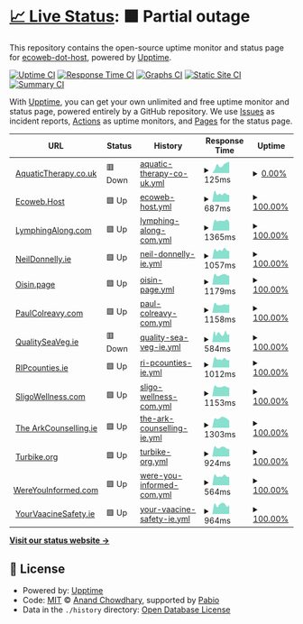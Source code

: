 # [📈 Live Status](https://ecoweb-dot-host.github.io/upptime): <!--live status--> **🟧 Partial outage**

This repository contains the open-source uptime monitor and status page for [ecoweb-dot-host](https://ecoweb-dot-host.github.io/upptime), powered by [Upptime](https://github.com/upptime/upptime).

[![Uptime CI](https://github.com/ecoweb-dot-host/upptime/workflows/Uptime%20CI/badge.svg)](https://github.com/ecoweb-dot-host/upptime/actions?query=workflow%3A%22Uptime+CI%22)
[![Response Time CI](https://github.com/ecoweb-dot-host/upptime/workflows/Response%20Time%20CI/badge.svg)](https://github.com/ecoweb-dot-host/upptime/actions?query=workflow%3A%22Response+Time+CI%22)
[![Graphs CI](https://github.com/ecoweb-dot-host/upptime/workflows/Graphs%20CI/badge.svg)](https://github.com/ecoweb-dot-host/upptime/actions?query=workflow%3A%22Graphs+CI%22)
[![Static Site CI](https://github.com/ecoweb-dot-host/upptime/workflows/Static%20Site%20CI/badge.svg)](https://github.com/ecoweb-dot-host/upptime/actions?query=workflow%3A%22Static+Site+CI%22)
[![Summary CI](https://github.com/ecoweb-dot-host/upptime/workflows/Summary%20CI/badge.svg)](https://github.com/ecoweb-dot-host/upptime/actions?query=workflow%3A%22Summary+CI%22)

With [Upptime](https://upptime.js.org), you can get your own unlimited and free uptime monitor and status page, powered entirely by a GitHub repository. We use [Issues](https://github.com/ecoweb-dot-host/upptime/issues) as incident reports, [Actions](https://github.com/ecoweb-dot-host/upptime/actions) as uptime monitors, and [Pages](https://ecoweb-dot-host.github.io/upptime) for the status page.

<!--start: status pages-->
<!-- This summary is generated by Upptime (https://github.com/upptime/upptime) -->
<!-- Do not edit this manually, your changes will be overwritten -->
<!-- prettier-ignore -->
| URL | Status | History | Response Time | Uptime |
| --- | ------ | ------- | ------------- | ------ |
| <img alt="" src="https://icons.duckduckgo.com/ip3/aquatictherapy.co.uk.ico" height="13"> [AquaticTherapy.co.uk](https://aquatictherapy.co.uk/) | 🟥 Down | [aquatic-therapy-co-uk.yml](https://github.com/ecoweb-dot-host/upptime/commits/HEAD/history/aquatic-therapy-co-uk.yml) | <details><summary><img alt="Response time graph" src="./graphs/aquatic-therapy-co-uk/response-time-week.png" height="20"> 125ms</summary><br><a href="https://ecoweb-dot-host.github.io/upptime/history/aquatic-therapy-co-uk"><img alt="Response time 951" src="https://img.shields.io/endpoint?url=https%3A%2F%2Fraw.githubusercontent.com%2Fecoweb-dot-host%2Fupptime%2FHEAD%2Fapi%2Faquatic-therapy-co-uk%2Fresponse-time.json"></a><br><a href="https://ecoweb-dot-host.github.io/upptime/history/aquatic-therapy-co-uk"><img alt="24-hour response time 179" src="https://img.shields.io/endpoint?url=https%3A%2F%2Fraw.githubusercontent.com%2Fecoweb-dot-host%2Fupptime%2FHEAD%2Fapi%2Faquatic-therapy-co-uk%2Fresponse-time-day.json"></a><br><a href="https://ecoweb-dot-host.github.io/upptime/history/aquatic-therapy-co-uk"><img alt="7-day response time 125" src="https://img.shields.io/endpoint?url=https%3A%2F%2Fraw.githubusercontent.com%2Fecoweb-dot-host%2Fupptime%2FHEAD%2Fapi%2Faquatic-therapy-co-uk%2Fresponse-time-week.json"></a><br><a href="https://ecoweb-dot-host.github.io/upptime/history/aquatic-therapy-co-uk"><img alt="30-day response time 141" src="https://img.shields.io/endpoint?url=https%3A%2F%2Fraw.githubusercontent.com%2Fecoweb-dot-host%2Fupptime%2FHEAD%2Fapi%2Faquatic-therapy-co-uk%2Fresponse-time-month.json"></a><br><a href="https://ecoweb-dot-host.github.io/upptime/history/aquatic-therapy-co-uk"><img alt="1-year response time 951" src="https://img.shields.io/endpoint?url=https%3A%2F%2Fraw.githubusercontent.com%2Fecoweb-dot-host%2Fupptime%2FHEAD%2Fapi%2Faquatic-therapy-co-uk%2Fresponse-time-year.json"></a></details> | <details><summary><a href="https://ecoweb-dot-host.github.io/upptime/history/aquatic-therapy-co-uk">0.00%</a></summary><a href="https://ecoweb-dot-host.github.io/upptime/history/aquatic-therapy-co-uk"><img alt="All-time uptime 69.85%" src="https://img.shields.io/endpoint?url=https%3A%2F%2Fraw.githubusercontent.com%2Fecoweb-dot-host%2Fupptime%2FHEAD%2Fapi%2Faquatic-therapy-co-uk%2Fuptime.json"></a><br><a href="https://ecoweb-dot-host.github.io/upptime/history/aquatic-therapy-co-uk"><img alt="24-hour uptime 0.00%" src="https://img.shields.io/endpoint?url=https%3A%2F%2Fraw.githubusercontent.com%2Fecoweb-dot-host%2Fupptime%2FHEAD%2Fapi%2Faquatic-therapy-co-uk%2Fuptime-day.json"></a><br><a href="https://ecoweb-dot-host.github.io/upptime/history/aquatic-therapy-co-uk"><img alt="7-day uptime 0.00%" src="https://img.shields.io/endpoint?url=https%3A%2F%2Fraw.githubusercontent.com%2Fecoweb-dot-host%2Fupptime%2FHEAD%2Fapi%2Faquatic-therapy-co-uk%2Fuptime-week.json"></a><br><a href="https://ecoweb-dot-host.github.io/upptime/history/aquatic-therapy-co-uk"><img alt="30-day uptime 0.00%" src="https://img.shields.io/endpoint?url=https%3A%2F%2Fraw.githubusercontent.com%2Fecoweb-dot-host%2Fupptime%2FHEAD%2Fapi%2Faquatic-therapy-co-uk%2Fuptime-month.json"></a><br><a href="https://ecoweb-dot-host.github.io/upptime/history/aquatic-therapy-co-uk"><img alt="1-year uptime 69.85%" src="https://img.shields.io/endpoint?url=https%3A%2F%2Fraw.githubusercontent.com%2Fecoweb-dot-host%2Fupptime%2FHEAD%2Fapi%2Faquatic-therapy-co-uk%2Fuptime-year.json"></a></details>
| <img alt="" src="https://icons.duckduckgo.com/ip3/ecoweb.host.ico" height="13"> [Ecoweb.Host](https://ecoweb.host/) | 🟩 Up | [ecoweb-host.yml](https://github.com/ecoweb-dot-host/upptime/commits/HEAD/history/ecoweb-host.yml) | <details><summary><img alt="Response time graph" src="./graphs/ecoweb-host/response-time-week.png" height="20"> 687ms</summary><br><a href="https://ecoweb-dot-host.github.io/upptime/history/ecoweb-host"><img alt="Response time 1087" src="https://img.shields.io/endpoint?url=https%3A%2F%2Fraw.githubusercontent.com%2Fecoweb-dot-host%2Fupptime%2FHEAD%2Fapi%2Fecoweb-host%2Fresponse-time.json"></a><br><a href="https://ecoweb-dot-host.github.io/upptime/history/ecoweb-host"><img alt="24-hour response time 590" src="https://img.shields.io/endpoint?url=https%3A%2F%2Fraw.githubusercontent.com%2Fecoweb-dot-host%2Fupptime%2FHEAD%2Fapi%2Fecoweb-host%2Fresponse-time-day.json"></a><br><a href="https://ecoweb-dot-host.github.io/upptime/history/ecoweb-host"><img alt="7-day response time 687" src="https://img.shields.io/endpoint?url=https%3A%2F%2Fraw.githubusercontent.com%2Fecoweb-dot-host%2Fupptime%2FHEAD%2Fapi%2Fecoweb-host%2Fresponse-time-week.json"></a><br><a href="https://ecoweb-dot-host.github.io/upptime/history/ecoweb-host"><img alt="30-day response time 851" src="https://img.shields.io/endpoint?url=https%3A%2F%2Fraw.githubusercontent.com%2Fecoweb-dot-host%2Fupptime%2FHEAD%2Fapi%2Fecoweb-host%2Fresponse-time-month.json"></a><br><a href="https://ecoweb-dot-host.github.io/upptime/history/ecoweb-host"><img alt="1-year response time 1087" src="https://img.shields.io/endpoint?url=https%3A%2F%2Fraw.githubusercontent.com%2Fecoweb-dot-host%2Fupptime%2FHEAD%2Fapi%2Fecoweb-host%2Fresponse-time-year.json"></a></details> | <details><summary><a href="https://ecoweb-dot-host.github.io/upptime/history/ecoweb-host">100.00%</a></summary><a href="https://ecoweb-dot-host.github.io/upptime/history/ecoweb-host"><img alt="All-time uptime 98.73%" src="https://img.shields.io/endpoint?url=https%3A%2F%2Fraw.githubusercontent.com%2Fecoweb-dot-host%2Fupptime%2FHEAD%2Fapi%2Fecoweb-host%2Fuptime.json"></a><br><a href="https://ecoweb-dot-host.github.io/upptime/history/ecoweb-host"><img alt="24-hour uptime 100.00%" src="https://img.shields.io/endpoint?url=https%3A%2F%2Fraw.githubusercontent.com%2Fecoweb-dot-host%2Fupptime%2FHEAD%2Fapi%2Fecoweb-host%2Fuptime-day.json"></a><br><a href="https://ecoweb-dot-host.github.io/upptime/history/ecoweb-host"><img alt="7-day uptime 100.00%" src="https://img.shields.io/endpoint?url=https%3A%2F%2Fraw.githubusercontent.com%2Fecoweb-dot-host%2Fupptime%2FHEAD%2Fapi%2Fecoweb-host%2Fuptime-week.json"></a><br><a href="https://ecoweb-dot-host.github.io/upptime/history/ecoweb-host"><img alt="30-day uptime 100.00%" src="https://img.shields.io/endpoint?url=https%3A%2F%2Fraw.githubusercontent.com%2Fecoweb-dot-host%2Fupptime%2FHEAD%2Fapi%2Fecoweb-host%2Fuptime-month.json"></a><br><a href="https://ecoweb-dot-host.github.io/upptime/history/ecoweb-host"><img alt="1-year uptime 98.73%" src="https://img.shields.io/endpoint?url=https%3A%2F%2Fraw.githubusercontent.com%2Fecoweb-dot-host%2Fupptime%2FHEAD%2Fapi%2Fecoweb-host%2Fuptime-year.json"></a></details>
| <img alt="" src="https://icons.duckduckgo.com/ip3/lymphingalong.com.ico" height="13"> [LymphingAlong.com](https://lymphingalong.com/) | 🟩 Up | [lymphing-along-com.yml](https://github.com/ecoweb-dot-host/upptime/commits/HEAD/history/lymphing-along-com.yml) | <details><summary><img alt="Response time graph" src="./graphs/lymphing-along-com/response-time-week.png" height="20"> 1365ms</summary><br><a href="https://ecoweb-dot-host.github.io/upptime/history/lymphing-along-com"><img alt="Response time 1051" src="https://img.shields.io/endpoint?url=https%3A%2F%2Fraw.githubusercontent.com%2Fecoweb-dot-host%2Fupptime%2FHEAD%2Fapi%2Flymphing-along-com%2Fresponse-time.json"></a><br><a href="https://ecoweb-dot-host.github.io/upptime/history/lymphing-along-com"><img alt="24-hour response time 1163" src="https://img.shields.io/endpoint?url=https%3A%2F%2Fraw.githubusercontent.com%2Fecoweb-dot-host%2Fupptime%2FHEAD%2Fapi%2Flymphing-along-com%2Fresponse-time-day.json"></a><br><a href="https://ecoweb-dot-host.github.io/upptime/history/lymphing-along-com"><img alt="7-day response time 1365" src="https://img.shields.io/endpoint?url=https%3A%2F%2Fraw.githubusercontent.com%2Fecoweb-dot-host%2Fupptime%2FHEAD%2Fapi%2Flymphing-along-com%2Fresponse-time-week.json"></a><br><a href="https://ecoweb-dot-host.github.io/upptime/history/lymphing-along-com"><img alt="30-day response time 1309" src="https://img.shields.io/endpoint?url=https%3A%2F%2Fraw.githubusercontent.com%2Fecoweb-dot-host%2Fupptime%2FHEAD%2Fapi%2Flymphing-along-com%2Fresponse-time-month.json"></a><br><a href="https://ecoweb-dot-host.github.io/upptime/history/lymphing-along-com"><img alt="1-year response time 1051" src="https://img.shields.io/endpoint?url=https%3A%2F%2Fraw.githubusercontent.com%2Fecoweb-dot-host%2Fupptime%2FHEAD%2Fapi%2Flymphing-along-com%2Fresponse-time-year.json"></a></details> | <details><summary><a href="https://ecoweb-dot-host.github.io/upptime/history/lymphing-along-com">100.00%</a></summary><a href="https://ecoweb-dot-host.github.io/upptime/history/lymphing-along-com"><img alt="All-time uptime 98.71%" src="https://img.shields.io/endpoint?url=https%3A%2F%2Fraw.githubusercontent.com%2Fecoweb-dot-host%2Fupptime%2FHEAD%2Fapi%2Flymphing-along-com%2Fuptime.json"></a><br><a href="https://ecoweb-dot-host.github.io/upptime/history/lymphing-along-com"><img alt="24-hour uptime 100.00%" src="https://img.shields.io/endpoint?url=https%3A%2F%2Fraw.githubusercontent.com%2Fecoweb-dot-host%2Fupptime%2FHEAD%2Fapi%2Flymphing-along-com%2Fuptime-day.json"></a><br><a href="https://ecoweb-dot-host.github.io/upptime/history/lymphing-along-com"><img alt="7-day uptime 100.00%" src="https://img.shields.io/endpoint?url=https%3A%2F%2Fraw.githubusercontent.com%2Fecoweb-dot-host%2Fupptime%2FHEAD%2Fapi%2Flymphing-along-com%2Fuptime-week.json"></a><br><a href="https://ecoweb-dot-host.github.io/upptime/history/lymphing-along-com"><img alt="30-day uptime 100.00%" src="https://img.shields.io/endpoint?url=https%3A%2F%2Fraw.githubusercontent.com%2Fecoweb-dot-host%2Fupptime%2FHEAD%2Fapi%2Flymphing-along-com%2Fuptime-month.json"></a><br><a href="https://ecoweb-dot-host.github.io/upptime/history/lymphing-along-com"><img alt="1-year uptime 98.71%" src="https://img.shields.io/endpoint?url=https%3A%2F%2Fraw.githubusercontent.com%2Fecoweb-dot-host%2Fupptime%2FHEAD%2Fapi%2Flymphing-along-com%2Fuptime-year.json"></a></details>
| <img alt="" src="https://icons.duckduckgo.com/ip3/neildonnelly.ie.ico" height="13"> [NeilDonnelly.ie](https://neildonnelly.ie/) | 🟩 Up | [neil-donnelly-ie.yml](https://github.com/ecoweb-dot-host/upptime/commits/HEAD/history/neil-donnelly-ie.yml) | <details><summary><img alt="Response time graph" src="./graphs/neil-donnelly-ie/response-time-week.png" height="20"> 1057ms</summary><br><a href="https://ecoweb-dot-host.github.io/upptime/history/neil-donnelly-ie"><img alt="Response time 1524" src="https://img.shields.io/endpoint?url=https%3A%2F%2Fraw.githubusercontent.com%2Fecoweb-dot-host%2Fupptime%2FHEAD%2Fapi%2Fneil-donnelly-ie%2Fresponse-time.json"></a><br><a href="https://ecoweb-dot-host.github.io/upptime/history/neil-donnelly-ie"><img alt="24-hour response time 926" src="https://img.shields.io/endpoint?url=https%3A%2F%2Fraw.githubusercontent.com%2Fecoweb-dot-host%2Fupptime%2FHEAD%2Fapi%2Fneil-donnelly-ie%2Fresponse-time-day.json"></a><br><a href="https://ecoweb-dot-host.github.io/upptime/history/neil-donnelly-ie"><img alt="7-day response time 1057" src="https://img.shields.io/endpoint?url=https%3A%2F%2Fraw.githubusercontent.com%2Fecoweb-dot-host%2Fupptime%2FHEAD%2Fapi%2Fneil-donnelly-ie%2Fresponse-time-week.json"></a><br><a href="https://ecoweb-dot-host.github.io/upptime/history/neil-donnelly-ie"><img alt="30-day response time 1103" src="https://img.shields.io/endpoint?url=https%3A%2F%2Fraw.githubusercontent.com%2Fecoweb-dot-host%2Fupptime%2FHEAD%2Fapi%2Fneil-donnelly-ie%2Fresponse-time-month.json"></a><br><a href="https://ecoweb-dot-host.github.io/upptime/history/neil-donnelly-ie"><img alt="1-year response time 1524" src="https://img.shields.io/endpoint?url=https%3A%2F%2Fraw.githubusercontent.com%2Fecoweb-dot-host%2Fupptime%2FHEAD%2Fapi%2Fneil-donnelly-ie%2Fresponse-time-year.json"></a></details> | <details><summary><a href="https://ecoweb-dot-host.github.io/upptime/history/neil-donnelly-ie">100.00%</a></summary><a href="https://ecoweb-dot-host.github.io/upptime/history/neil-donnelly-ie"><img alt="All-time uptime 100.00%" src="https://img.shields.io/endpoint?url=https%3A%2F%2Fraw.githubusercontent.com%2Fecoweb-dot-host%2Fupptime%2FHEAD%2Fapi%2Fneil-donnelly-ie%2Fuptime.json"></a><br><a href="https://ecoweb-dot-host.github.io/upptime/history/neil-donnelly-ie"><img alt="24-hour uptime 100.00%" src="https://img.shields.io/endpoint?url=https%3A%2F%2Fraw.githubusercontent.com%2Fecoweb-dot-host%2Fupptime%2FHEAD%2Fapi%2Fneil-donnelly-ie%2Fuptime-day.json"></a><br><a href="https://ecoweb-dot-host.github.io/upptime/history/neil-donnelly-ie"><img alt="7-day uptime 100.00%" src="https://img.shields.io/endpoint?url=https%3A%2F%2Fraw.githubusercontent.com%2Fecoweb-dot-host%2Fupptime%2FHEAD%2Fapi%2Fneil-donnelly-ie%2Fuptime-week.json"></a><br><a href="https://ecoweb-dot-host.github.io/upptime/history/neil-donnelly-ie"><img alt="30-day uptime 100.00%" src="https://img.shields.io/endpoint?url=https%3A%2F%2Fraw.githubusercontent.com%2Fecoweb-dot-host%2Fupptime%2FHEAD%2Fapi%2Fneil-donnelly-ie%2Fuptime-month.json"></a><br><a href="https://ecoweb-dot-host.github.io/upptime/history/neil-donnelly-ie"><img alt="1-year uptime 100.00%" src="https://img.shields.io/endpoint?url=https%3A%2F%2Fraw.githubusercontent.com%2Fecoweb-dot-host%2Fupptime%2FHEAD%2Fapi%2Fneil-donnelly-ie%2Fuptime-year.json"></a></details>
| <img alt="" src="https://icons.duckduckgo.com/ip3/oisin.page.ico" height="13"> [Oisin.page](https://oisin.page) | 🟩 Up | [oisin-page.yml](https://github.com/ecoweb-dot-host/upptime/commits/HEAD/history/oisin-page.yml) | <details><summary><img alt="Response time graph" src="./graphs/oisin-page/response-time-week.png" height="20"> 1179ms</summary><br><a href="https://ecoweb-dot-host.github.io/upptime/history/oisin-page"><img alt="Response time 1164" src="https://img.shields.io/endpoint?url=https%3A%2F%2Fraw.githubusercontent.com%2Fecoweb-dot-host%2Fupptime%2FHEAD%2Fapi%2Foisin-page%2Fresponse-time.json"></a><br><a href="https://ecoweb-dot-host.github.io/upptime/history/oisin-page"><img alt="24-hour response time 1065" src="https://img.shields.io/endpoint?url=https%3A%2F%2Fraw.githubusercontent.com%2Fecoweb-dot-host%2Fupptime%2FHEAD%2Fapi%2Foisin-page%2Fresponse-time-day.json"></a><br><a href="https://ecoweb-dot-host.github.io/upptime/history/oisin-page"><img alt="7-day response time 1179" src="https://img.shields.io/endpoint?url=https%3A%2F%2Fraw.githubusercontent.com%2Fecoweb-dot-host%2Fupptime%2FHEAD%2Fapi%2Foisin-page%2Fresponse-time-week.json"></a><br><a href="https://ecoweb-dot-host.github.io/upptime/history/oisin-page"><img alt="30-day response time 1188" src="https://img.shields.io/endpoint?url=https%3A%2F%2Fraw.githubusercontent.com%2Fecoweb-dot-host%2Fupptime%2FHEAD%2Fapi%2Foisin-page%2Fresponse-time-month.json"></a><br><a href="https://ecoweb-dot-host.github.io/upptime/history/oisin-page"><img alt="1-year response time 1164" src="https://img.shields.io/endpoint?url=https%3A%2F%2Fraw.githubusercontent.com%2Fecoweb-dot-host%2Fupptime%2FHEAD%2Fapi%2Foisin-page%2Fresponse-time-year.json"></a></details> | <details><summary><a href="https://ecoweb-dot-host.github.io/upptime/history/oisin-page">100.00%</a></summary><a href="https://ecoweb-dot-host.github.io/upptime/history/oisin-page"><img alt="All-time uptime 99.98%" src="https://img.shields.io/endpoint?url=https%3A%2F%2Fraw.githubusercontent.com%2Fecoweb-dot-host%2Fupptime%2FHEAD%2Fapi%2Foisin-page%2Fuptime.json"></a><br><a href="https://ecoweb-dot-host.github.io/upptime/history/oisin-page"><img alt="24-hour uptime 100.00%" src="https://img.shields.io/endpoint?url=https%3A%2F%2Fraw.githubusercontent.com%2Fecoweb-dot-host%2Fupptime%2FHEAD%2Fapi%2Foisin-page%2Fuptime-day.json"></a><br><a href="https://ecoweb-dot-host.github.io/upptime/history/oisin-page"><img alt="7-day uptime 100.00%" src="https://img.shields.io/endpoint?url=https%3A%2F%2Fraw.githubusercontent.com%2Fecoweb-dot-host%2Fupptime%2FHEAD%2Fapi%2Foisin-page%2Fuptime-week.json"></a><br><a href="https://ecoweb-dot-host.github.io/upptime/history/oisin-page"><img alt="30-day uptime 100.00%" src="https://img.shields.io/endpoint?url=https%3A%2F%2Fraw.githubusercontent.com%2Fecoweb-dot-host%2Fupptime%2FHEAD%2Fapi%2Foisin-page%2Fuptime-month.json"></a><br><a href="https://ecoweb-dot-host.github.io/upptime/history/oisin-page"><img alt="1-year uptime 99.98%" src="https://img.shields.io/endpoint?url=https%3A%2F%2Fraw.githubusercontent.com%2Fecoweb-dot-host%2Fupptime%2FHEAD%2Fapi%2Foisin-page%2Fuptime-year.json"></a></details>
| <img alt="" src="https://icons.duckduckgo.com/ip3/paulcolreavy.com.ico" height="13"> [PaulColreavy.com](https://paulcolreavy.com/) | 🟩 Up | [paul-colreavy-com.yml](https://github.com/ecoweb-dot-host/upptime/commits/HEAD/history/paul-colreavy-com.yml) | <details><summary><img alt="Response time graph" src="./graphs/paul-colreavy-com/response-time-week.png" height="20"> 1158ms</summary><br><a href="https://ecoweb-dot-host.github.io/upptime/history/paul-colreavy-com"><img alt="Response time 1227" src="https://img.shields.io/endpoint?url=https%3A%2F%2Fraw.githubusercontent.com%2Fecoweb-dot-host%2Fupptime%2FHEAD%2Fapi%2Fpaul-colreavy-com%2Fresponse-time.json"></a><br><a href="https://ecoweb-dot-host.github.io/upptime/history/paul-colreavy-com"><img alt="24-hour response time 1174" src="https://img.shields.io/endpoint?url=https%3A%2F%2Fraw.githubusercontent.com%2Fecoweb-dot-host%2Fupptime%2FHEAD%2Fapi%2Fpaul-colreavy-com%2Fresponse-time-day.json"></a><br><a href="https://ecoweb-dot-host.github.io/upptime/history/paul-colreavy-com"><img alt="7-day response time 1158" src="https://img.shields.io/endpoint?url=https%3A%2F%2Fraw.githubusercontent.com%2Fecoweb-dot-host%2Fupptime%2FHEAD%2Fapi%2Fpaul-colreavy-com%2Fresponse-time-week.json"></a><br><a href="https://ecoweb-dot-host.github.io/upptime/history/paul-colreavy-com"><img alt="30-day response time 1223" src="https://img.shields.io/endpoint?url=https%3A%2F%2Fraw.githubusercontent.com%2Fecoweb-dot-host%2Fupptime%2FHEAD%2Fapi%2Fpaul-colreavy-com%2Fresponse-time-month.json"></a><br><a href="https://ecoweb-dot-host.github.io/upptime/history/paul-colreavy-com"><img alt="1-year response time 1227" src="https://img.shields.io/endpoint?url=https%3A%2F%2Fraw.githubusercontent.com%2Fecoweb-dot-host%2Fupptime%2FHEAD%2Fapi%2Fpaul-colreavy-com%2Fresponse-time-year.json"></a></details> | <details><summary><a href="https://ecoweb-dot-host.github.io/upptime/history/paul-colreavy-com">100.00%</a></summary><a href="https://ecoweb-dot-host.github.io/upptime/history/paul-colreavy-com"><img alt="All-time uptime 100.00%" src="https://img.shields.io/endpoint?url=https%3A%2F%2Fraw.githubusercontent.com%2Fecoweb-dot-host%2Fupptime%2FHEAD%2Fapi%2Fpaul-colreavy-com%2Fuptime.json"></a><br><a href="https://ecoweb-dot-host.github.io/upptime/history/paul-colreavy-com"><img alt="24-hour uptime 100.00%" src="https://img.shields.io/endpoint?url=https%3A%2F%2Fraw.githubusercontent.com%2Fecoweb-dot-host%2Fupptime%2FHEAD%2Fapi%2Fpaul-colreavy-com%2Fuptime-day.json"></a><br><a href="https://ecoweb-dot-host.github.io/upptime/history/paul-colreavy-com"><img alt="7-day uptime 100.00%" src="https://img.shields.io/endpoint?url=https%3A%2F%2Fraw.githubusercontent.com%2Fecoweb-dot-host%2Fupptime%2FHEAD%2Fapi%2Fpaul-colreavy-com%2Fuptime-week.json"></a><br><a href="https://ecoweb-dot-host.github.io/upptime/history/paul-colreavy-com"><img alt="30-day uptime 100.00%" src="https://img.shields.io/endpoint?url=https%3A%2F%2Fraw.githubusercontent.com%2Fecoweb-dot-host%2Fupptime%2FHEAD%2Fapi%2Fpaul-colreavy-com%2Fuptime-month.json"></a><br><a href="https://ecoweb-dot-host.github.io/upptime/history/paul-colreavy-com"><img alt="1-year uptime 100.00%" src="https://img.shields.io/endpoint?url=https%3A%2F%2Fraw.githubusercontent.com%2Fecoweb-dot-host%2Fupptime%2FHEAD%2Fapi%2Fpaul-colreavy-com%2Fuptime-year.json"></a></details>
| <img alt="" src="https://icons.duckduckgo.com/ip3/qualityseaveg.ie.ico" height="13"> [QualitySeaVeg.ie](https://qualityseaveg.ie/) | 🟥 Down | [quality-sea-veg-ie.yml](https://github.com/ecoweb-dot-host/upptime/commits/HEAD/history/quality-sea-veg-ie.yml) | <details><summary><img alt="Response time graph" src="./graphs/quality-sea-veg-ie/response-time-week.png" height="20"> 584ms</summary><br><a href="https://ecoweb-dot-host.github.io/upptime/history/quality-sea-veg-ie"><img alt="Response time 614" src="https://img.shields.io/endpoint?url=https%3A%2F%2Fraw.githubusercontent.com%2Fecoweb-dot-host%2Fupptime%2FHEAD%2Fapi%2Fquality-sea-veg-ie%2Fresponse-time.json"></a><br><a href="https://ecoweb-dot-host.github.io/upptime/history/quality-sea-veg-ie"><img alt="24-hour response time 558" src="https://img.shields.io/endpoint?url=https%3A%2F%2Fraw.githubusercontent.com%2Fecoweb-dot-host%2Fupptime%2FHEAD%2Fapi%2Fquality-sea-veg-ie%2Fresponse-time-day.json"></a><br><a href="https://ecoweb-dot-host.github.io/upptime/history/quality-sea-veg-ie"><img alt="7-day response time 584" src="https://img.shields.io/endpoint?url=https%3A%2F%2Fraw.githubusercontent.com%2Fecoweb-dot-host%2Fupptime%2FHEAD%2Fapi%2Fquality-sea-veg-ie%2Fresponse-time-week.json"></a><br><a href="https://ecoweb-dot-host.github.io/upptime/history/quality-sea-veg-ie"><img alt="30-day response time 618" src="https://img.shields.io/endpoint?url=https%3A%2F%2Fraw.githubusercontent.com%2Fecoweb-dot-host%2Fupptime%2FHEAD%2Fapi%2Fquality-sea-veg-ie%2Fresponse-time-month.json"></a><br><a href="https://ecoweb-dot-host.github.io/upptime/history/quality-sea-veg-ie"><img alt="1-year response time 614" src="https://img.shields.io/endpoint?url=https%3A%2F%2Fraw.githubusercontent.com%2Fecoweb-dot-host%2Fupptime%2FHEAD%2Fapi%2Fquality-sea-veg-ie%2Fresponse-time-year.json"></a></details> | <details><summary><a href="https://ecoweb-dot-host.github.io/upptime/history/quality-sea-veg-ie">100.00%</a></summary><a href="https://ecoweb-dot-host.github.io/upptime/history/quality-sea-veg-ie"><img alt="All-time uptime 99.96%" src="https://img.shields.io/endpoint?url=https%3A%2F%2Fraw.githubusercontent.com%2Fecoweb-dot-host%2Fupptime%2FHEAD%2Fapi%2Fquality-sea-veg-ie%2Fuptime.json"></a><br><a href="https://ecoweb-dot-host.github.io/upptime/history/quality-sea-veg-ie"><img alt="24-hour uptime 99.98%" src="https://img.shields.io/endpoint?url=https%3A%2F%2Fraw.githubusercontent.com%2Fecoweb-dot-host%2Fupptime%2FHEAD%2Fapi%2Fquality-sea-veg-ie%2Fuptime-day.json"></a><br><a href="https://ecoweb-dot-host.github.io/upptime/history/quality-sea-veg-ie"><img alt="7-day uptime 100.00%" src="https://img.shields.io/endpoint?url=https%3A%2F%2Fraw.githubusercontent.com%2Fecoweb-dot-host%2Fupptime%2FHEAD%2Fapi%2Fquality-sea-veg-ie%2Fuptime-week.json"></a><br><a href="https://ecoweb-dot-host.github.io/upptime/history/quality-sea-veg-ie"><img alt="30-day uptime 100.00%" src="https://img.shields.io/endpoint?url=https%3A%2F%2Fraw.githubusercontent.com%2Fecoweb-dot-host%2Fupptime%2FHEAD%2Fapi%2Fquality-sea-veg-ie%2Fuptime-month.json"></a><br><a href="https://ecoweb-dot-host.github.io/upptime/history/quality-sea-veg-ie"><img alt="1-year uptime 99.96%" src="https://img.shields.io/endpoint?url=https%3A%2F%2Fraw.githubusercontent.com%2Fecoweb-dot-host%2Fupptime%2FHEAD%2Fapi%2Fquality-sea-veg-ie%2Fuptime-year.json"></a></details>
| <img alt="" src="https://icons.duckduckgo.com/ip3/ripcounties.ie.ico" height="13"> [RIPcounties.ie](https://ripcounties.ie/) | 🟩 Up | [ri-pcounties-ie.yml](https://github.com/ecoweb-dot-host/upptime/commits/HEAD/history/ri-pcounties-ie.yml) | <details><summary><img alt="Response time graph" src="./graphs/ri-pcounties-ie/response-time-week.png" height="20"> 1012ms</summary><br><a href="https://ecoweb-dot-host.github.io/upptime/history/ri-pcounties-ie"><img alt="Response time 1007" src="https://img.shields.io/endpoint?url=https%3A%2F%2Fraw.githubusercontent.com%2Fecoweb-dot-host%2Fupptime%2FHEAD%2Fapi%2Fri-pcounties-ie%2Fresponse-time.json"></a><br><a href="https://ecoweb-dot-host.github.io/upptime/history/ri-pcounties-ie"><img alt="24-hour response time 873" src="https://img.shields.io/endpoint?url=https%3A%2F%2Fraw.githubusercontent.com%2Fecoweb-dot-host%2Fupptime%2FHEAD%2Fapi%2Fri-pcounties-ie%2Fresponse-time-day.json"></a><br><a href="https://ecoweb-dot-host.github.io/upptime/history/ri-pcounties-ie"><img alt="7-day response time 1012" src="https://img.shields.io/endpoint?url=https%3A%2F%2Fraw.githubusercontent.com%2Fecoweb-dot-host%2Fupptime%2FHEAD%2Fapi%2Fri-pcounties-ie%2Fresponse-time-week.json"></a><br><a href="https://ecoweb-dot-host.github.io/upptime/history/ri-pcounties-ie"><img alt="30-day response time 966" src="https://img.shields.io/endpoint?url=https%3A%2F%2Fraw.githubusercontent.com%2Fecoweb-dot-host%2Fupptime%2FHEAD%2Fapi%2Fri-pcounties-ie%2Fresponse-time-month.json"></a><br><a href="https://ecoweb-dot-host.github.io/upptime/history/ri-pcounties-ie"><img alt="1-year response time 1007" src="https://img.shields.io/endpoint?url=https%3A%2F%2Fraw.githubusercontent.com%2Fecoweb-dot-host%2Fupptime%2FHEAD%2Fapi%2Fri-pcounties-ie%2Fresponse-time-year.json"></a></details> | <details><summary><a href="https://ecoweb-dot-host.github.io/upptime/history/ri-pcounties-ie">100.00%</a></summary><a href="https://ecoweb-dot-host.github.io/upptime/history/ri-pcounties-ie"><img alt="All-time uptime 94.76%" src="https://img.shields.io/endpoint?url=https%3A%2F%2Fraw.githubusercontent.com%2Fecoweb-dot-host%2Fupptime%2FHEAD%2Fapi%2Fri-pcounties-ie%2Fuptime.json"></a><br><a href="https://ecoweb-dot-host.github.io/upptime/history/ri-pcounties-ie"><img alt="24-hour uptime 100.00%" src="https://img.shields.io/endpoint?url=https%3A%2F%2Fraw.githubusercontent.com%2Fecoweb-dot-host%2Fupptime%2FHEAD%2Fapi%2Fri-pcounties-ie%2Fuptime-day.json"></a><br><a href="https://ecoweb-dot-host.github.io/upptime/history/ri-pcounties-ie"><img alt="7-day uptime 100.00%" src="https://img.shields.io/endpoint?url=https%3A%2F%2Fraw.githubusercontent.com%2Fecoweb-dot-host%2Fupptime%2FHEAD%2Fapi%2Fri-pcounties-ie%2Fuptime-week.json"></a><br><a href="https://ecoweb-dot-host.github.io/upptime/history/ri-pcounties-ie"><img alt="30-day uptime 88.02%" src="https://img.shields.io/endpoint?url=https%3A%2F%2Fraw.githubusercontent.com%2Fecoweb-dot-host%2Fupptime%2FHEAD%2Fapi%2Fri-pcounties-ie%2Fuptime-month.json"></a><br><a href="https://ecoweb-dot-host.github.io/upptime/history/ri-pcounties-ie"><img alt="1-year uptime 94.76%" src="https://img.shields.io/endpoint?url=https%3A%2F%2Fraw.githubusercontent.com%2Fecoweb-dot-host%2Fupptime%2FHEAD%2Fapi%2Fri-pcounties-ie%2Fuptime-year.json"></a></details>
| <img alt="" src="https://icons.duckduckgo.com/ip3/sligowellness.com.ico" height="13"> [SligoWellness.com](https://sligowellness.com/) | 🟩 Up | [sligo-wellness-com.yml](https://github.com/ecoweb-dot-host/upptime/commits/HEAD/history/sligo-wellness-com.yml) | <details><summary><img alt="Response time graph" src="./graphs/sligo-wellness-com/response-time-week.png" height="20"> 1153ms</summary><br><a href="https://ecoweb-dot-host.github.io/upptime/history/sligo-wellness-com"><img alt="Response time 1392" src="https://img.shields.io/endpoint?url=https%3A%2F%2Fraw.githubusercontent.com%2Fecoweb-dot-host%2Fupptime%2FHEAD%2Fapi%2Fsligo-wellness-com%2Fresponse-time.json"></a><br><a href="https://ecoweb-dot-host.github.io/upptime/history/sligo-wellness-com"><img alt="24-hour response time 1035" src="https://img.shields.io/endpoint?url=https%3A%2F%2Fraw.githubusercontent.com%2Fecoweb-dot-host%2Fupptime%2FHEAD%2Fapi%2Fsligo-wellness-com%2Fresponse-time-day.json"></a><br><a href="https://ecoweb-dot-host.github.io/upptime/history/sligo-wellness-com"><img alt="7-day response time 1153" src="https://img.shields.io/endpoint?url=https%3A%2F%2Fraw.githubusercontent.com%2Fecoweb-dot-host%2Fupptime%2FHEAD%2Fapi%2Fsligo-wellness-com%2Fresponse-time-week.json"></a><br><a href="https://ecoweb-dot-host.github.io/upptime/history/sligo-wellness-com"><img alt="30-day response time 1155" src="https://img.shields.io/endpoint?url=https%3A%2F%2Fraw.githubusercontent.com%2Fecoweb-dot-host%2Fupptime%2FHEAD%2Fapi%2Fsligo-wellness-com%2Fresponse-time-month.json"></a><br><a href="https://ecoweb-dot-host.github.io/upptime/history/sligo-wellness-com"><img alt="1-year response time 1392" src="https://img.shields.io/endpoint?url=https%3A%2F%2Fraw.githubusercontent.com%2Fecoweb-dot-host%2Fupptime%2FHEAD%2Fapi%2Fsligo-wellness-com%2Fresponse-time-year.json"></a></details> | <details><summary><a href="https://ecoweb-dot-host.github.io/upptime/history/sligo-wellness-com">100.00%</a></summary><a href="https://ecoweb-dot-host.github.io/upptime/history/sligo-wellness-com"><img alt="All-time uptime 99.97%" src="https://img.shields.io/endpoint?url=https%3A%2F%2Fraw.githubusercontent.com%2Fecoweb-dot-host%2Fupptime%2FHEAD%2Fapi%2Fsligo-wellness-com%2Fuptime.json"></a><br><a href="https://ecoweb-dot-host.github.io/upptime/history/sligo-wellness-com"><img alt="24-hour uptime 100.00%" src="https://img.shields.io/endpoint?url=https%3A%2F%2Fraw.githubusercontent.com%2Fecoweb-dot-host%2Fupptime%2FHEAD%2Fapi%2Fsligo-wellness-com%2Fuptime-day.json"></a><br><a href="https://ecoweb-dot-host.github.io/upptime/history/sligo-wellness-com"><img alt="7-day uptime 100.00%" src="https://img.shields.io/endpoint?url=https%3A%2F%2Fraw.githubusercontent.com%2Fecoweb-dot-host%2Fupptime%2FHEAD%2Fapi%2Fsligo-wellness-com%2Fuptime-week.json"></a><br><a href="https://ecoweb-dot-host.github.io/upptime/history/sligo-wellness-com"><img alt="30-day uptime 100.00%" src="https://img.shields.io/endpoint?url=https%3A%2F%2Fraw.githubusercontent.com%2Fecoweb-dot-host%2Fupptime%2FHEAD%2Fapi%2Fsligo-wellness-com%2Fuptime-month.json"></a><br><a href="https://ecoweb-dot-host.github.io/upptime/history/sligo-wellness-com"><img alt="1-year uptime 99.97%" src="https://img.shields.io/endpoint?url=https%3A%2F%2Fraw.githubusercontent.com%2Fecoweb-dot-host%2Fupptime%2FHEAD%2Fapi%2Fsligo-wellness-com%2Fuptime-year.json"></a></details>
| <img alt="" src="https://icons.duckduckgo.com/ip3/thearkcounselling.ie.ico" height="13"> [The ArkCounselling.ie](https://thearkcounselling.ie/) | 🟩 Up | [the-ark-counselling-ie.yml](https://github.com/ecoweb-dot-host/upptime/commits/HEAD/history/the-ark-counselling-ie.yml) | <details><summary><img alt="Response time graph" src="./graphs/the-ark-counselling-ie/response-time-week.png" height="20"> 1303ms</summary><br><a href="https://ecoweb-dot-host.github.io/upptime/history/the-ark-counselling-ie"><img alt="Response time 1194" src="https://img.shields.io/endpoint?url=https%3A%2F%2Fraw.githubusercontent.com%2Fecoweb-dot-host%2Fupptime%2FHEAD%2Fapi%2Fthe-ark-counselling-ie%2Fresponse-time.json"></a><br><a href="https://ecoweb-dot-host.github.io/upptime/history/the-ark-counselling-ie"><img alt="24-hour response time 989" src="https://img.shields.io/endpoint?url=https%3A%2F%2Fraw.githubusercontent.com%2Fecoweb-dot-host%2Fupptime%2FHEAD%2Fapi%2Fthe-ark-counselling-ie%2Fresponse-time-day.json"></a><br><a href="https://ecoweb-dot-host.github.io/upptime/history/the-ark-counselling-ie"><img alt="7-day response time 1303" src="https://img.shields.io/endpoint?url=https%3A%2F%2Fraw.githubusercontent.com%2Fecoweb-dot-host%2Fupptime%2FHEAD%2Fapi%2Fthe-ark-counselling-ie%2Fresponse-time-week.json"></a><br><a href="https://ecoweb-dot-host.github.io/upptime/history/the-ark-counselling-ie"><img alt="30-day response time 1323" src="https://img.shields.io/endpoint?url=https%3A%2F%2Fraw.githubusercontent.com%2Fecoweb-dot-host%2Fupptime%2FHEAD%2Fapi%2Fthe-ark-counselling-ie%2Fresponse-time-month.json"></a><br><a href="https://ecoweb-dot-host.github.io/upptime/history/the-ark-counselling-ie"><img alt="1-year response time 1194" src="https://img.shields.io/endpoint?url=https%3A%2F%2Fraw.githubusercontent.com%2Fecoweb-dot-host%2Fupptime%2FHEAD%2Fapi%2Fthe-ark-counselling-ie%2Fresponse-time-year.json"></a></details> | <details><summary><a href="https://ecoweb-dot-host.github.io/upptime/history/the-ark-counselling-ie">100.00%</a></summary><a href="https://ecoweb-dot-host.github.io/upptime/history/the-ark-counselling-ie"><img alt="All-time uptime 100.00%" src="https://img.shields.io/endpoint?url=https%3A%2F%2Fraw.githubusercontent.com%2Fecoweb-dot-host%2Fupptime%2FHEAD%2Fapi%2Fthe-ark-counselling-ie%2Fuptime.json"></a><br><a href="https://ecoweb-dot-host.github.io/upptime/history/the-ark-counselling-ie"><img alt="24-hour uptime 100.00%" src="https://img.shields.io/endpoint?url=https%3A%2F%2Fraw.githubusercontent.com%2Fecoweb-dot-host%2Fupptime%2FHEAD%2Fapi%2Fthe-ark-counselling-ie%2Fuptime-day.json"></a><br><a href="https://ecoweb-dot-host.github.io/upptime/history/the-ark-counselling-ie"><img alt="7-day uptime 100.00%" src="https://img.shields.io/endpoint?url=https%3A%2F%2Fraw.githubusercontent.com%2Fecoweb-dot-host%2Fupptime%2FHEAD%2Fapi%2Fthe-ark-counselling-ie%2Fuptime-week.json"></a><br><a href="https://ecoweb-dot-host.github.io/upptime/history/the-ark-counselling-ie"><img alt="30-day uptime 100.00%" src="https://img.shields.io/endpoint?url=https%3A%2F%2Fraw.githubusercontent.com%2Fecoweb-dot-host%2Fupptime%2FHEAD%2Fapi%2Fthe-ark-counselling-ie%2Fuptime-month.json"></a><br><a href="https://ecoweb-dot-host.github.io/upptime/history/the-ark-counselling-ie"><img alt="1-year uptime 100.00%" src="https://img.shields.io/endpoint?url=https%3A%2F%2Fraw.githubusercontent.com%2Fecoweb-dot-host%2Fupptime%2FHEAD%2Fapi%2Fthe-ark-counselling-ie%2Fuptime-year.json"></a></details>
| <img alt="" src="https://icons.duckduckgo.com/ip3/turbike.org.ico" height="13"> [Turbike.org](https://turbike.org) | 🟩 Up | [turbike-org.yml](https://github.com/ecoweb-dot-host/upptime/commits/HEAD/history/turbike-org.yml) | <details><summary><img alt="Response time graph" src="./graphs/turbike-org/response-time-week.png" height="20"> 924ms</summary><br><a href="https://ecoweb-dot-host.github.io/upptime/history/turbike-org"><img alt="Response time 1132" src="https://img.shields.io/endpoint?url=https%3A%2F%2Fraw.githubusercontent.com%2Fecoweb-dot-host%2Fupptime%2FHEAD%2Fapi%2Fturbike-org%2Fresponse-time.json"></a><br><a href="https://ecoweb-dot-host.github.io/upptime/history/turbike-org"><img alt="24-hour response time 786" src="https://img.shields.io/endpoint?url=https%3A%2F%2Fraw.githubusercontent.com%2Fecoweb-dot-host%2Fupptime%2FHEAD%2Fapi%2Fturbike-org%2Fresponse-time-day.json"></a><br><a href="https://ecoweb-dot-host.github.io/upptime/history/turbike-org"><img alt="7-day response time 924" src="https://img.shields.io/endpoint?url=https%3A%2F%2Fraw.githubusercontent.com%2Fecoweb-dot-host%2Fupptime%2FHEAD%2Fapi%2Fturbike-org%2Fresponse-time-week.json"></a><br><a href="https://ecoweb-dot-host.github.io/upptime/history/turbike-org"><img alt="30-day response time 926" src="https://img.shields.io/endpoint?url=https%3A%2F%2Fraw.githubusercontent.com%2Fecoweb-dot-host%2Fupptime%2FHEAD%2Fapi%2Fturbike-org%2Fresponse-time-month.json"></a><br><a href="https://ecoweb-dot-host.github.io/upptime/history/turbike-org"><img alt="1-year response time 1132" src="https://img.shields.io/endpoint?url=https%3A%2F%2Fraw.githubusercontent.com%2Fecoweb-dot-host%2Fupptime%2FHEAD%2Fapi%2Fturbike-org%2Fresponse-time-year.json"></a></details> | <details><summary><a href="https://ecoweb-dot-host.github.io/upptime/history/turbike-org">100.00%</a></summary><a href="https://ecoweb-dot-host.github.io/upptime/history/turbike-org"><img alt="All-time uptime 98.73%" src="https://img.shields.io/endpoint?url=https%3A%2F%2Fraw.githubusercontent.com%2Fecoweb-dot-host%2Fupptime%2FHEAD%2Fapi%2Fturbike-org%2Fuptime.json"></a><br><a href="https://ecoweb-dot-host.github.io/upptime/history/turbike-org"><img alt="24-hour uptime 100.00%" src="https://img.shields.io/endpoint?url=https%3A%2F%2Fraw.githubusercontent.com%2Fecoweb-dot-host%2Fupptime%2FHEAD%2Fapi%2Fturbike-org%2Fuptime-day.json"></a><br><a href="https://ecoweb-dot-host.github.io/upptime/history/turbike-org"><img alt="7-day uptime 100.00%" src="https://img.shields.io/endpoint?url=https%3A%2F%2Fraw.githubusercontent.com%2Fecoweb-dot-host%2Fupptime%2FHEAD%2Fapi%2Fturbike-org%2Fuptime-week.json"></a><br><a href="https://ecoweb-dot-host.github.io/upptime/history/turbike-org"><img alt="30-day uptime 100.00%" src="https://img.shields.io/endpoint?url=https%3A%2F%2Fraw.githubusercontent.com%2Fecoweb-dot-host%2Fupptime%2FHEAD%2Fapi%2Fturbike-org%2Fuptime-month.json"></a><br><a href="https://ecoweb-dot-host.github.io/upptime/history/turbike-org"><img alt="1-year uptime 98.73%" src="https://img.shields.io/endpoint?url=https%3A%2F%2Fraw.githubusercontent.com%2Fecoweb-dot-host%2Fupptime%2FHEAD%2Fapi%2Fturbike-org%2Fuptime-year.json"></a></details>
| <img alt="" src="https://icons.duckduckgo.com/ip3/wereyouinformed.com.ico" height="13"> [WereYouInformed.com](https://wereyouinformed.com/) | 🟩 Up | [were-you-informed-com.yml](https://github.com/ecoweb-dot-host/upptime/commits/HEAD/history/were-you-informed-com.yml) | <details><summary><img alt="Response time graph" src="./graphs/were-you-informed-com/response-time-week.png" height="20"> 564ms</summary><br><a href="https://ecoweb-dot-host.github.io/upptime/history/were-you-informed-com"><img alt="Response time 2181" src="https://img.shields.io/endpoint?url=https%3A%2F%2Fraw.githubusercontent.com%2Fecoweb-dot-host%2Fupptime%2FHEAD%2Fapi%2Fwere-you-informed-com%2Fresponse-time.json"></a><br><a href="https://ecoweb-dot-host.github.io/upptime/history/were-you-informed-com"><img alt="24-hour response time 512" src="https://img.shields.io/endpoint?url=https%3A%2F%2Fraw.githubusercontent.com%2Fecoweb-dot-host%2Fupptime%2FHEAD%2Fapi%2Fwere-you-informed-com%2Fresponse-time-day.json"></a><br><a href="https://ecoweb-dot-host.github.io/upptime/history/were-you-informed-com"><img alt="7-day response time 564" src="https://img.shields.io/endpoint?url=https%3A%2F%2Fraw.githubusercontent.com%2Fecoweb-dot-host%2Fupptime%2FHEAD%2Fapi%2Fwere-you-informed-com%2Fresponse-time-week.json"></a><br><a href="https://ecoweb-dot-host.github.io/upptime/history/were-you-informed-com"><img alt="30-day response time 1139" src="https://img.shields.io/endpoint?url=https%3A%2F%2Fraw.githubusercontent.com%2Fecoweb-dot-host%2Fupptime%2FHEAD%2Fapi%2Fwere-you-informed-com%2Fresponse-time-month.json"></a><br><a href="https://ecoweb-dot-host.github.io/upptime/history/were-you-informed-com"><img alt="1-year response time 2181" src="https://img.shields.io/endpoint?url=https%3A%2F%2Fraw.githubusercontent.com%2Fecoweb-dot-host%2Fupptime%2FHEAD%2Fapi%2Fwere-you-informed-com%2Fresponse-time-year.json"></a></details> | <details><summary><a href="https://ecoweb-dot-host.github.io/upptime/history/were-you-informed-com">100.00%</a></summary><a href="https://ecoweb-dot-host.github.io/upptime/history/were-you-informed-com"><img alt="All-time uptime 83.37%" src="https://img.shields.io/endpoint?url=https%3A%2F%2Fraw.githubusercontent.com%2Fecoweb-dot-host%2Fupptime%2FHEAD%2Fapi%2Fwere-you-informed-com%2Fuptime.json"></a><br><a href="https://ecoweb-dot-host.github.io/upptime/history/were-you-informed-com"><img alt="24-hour uptime 100.00%" src="https://img.shields.io/endpoint?url=https%3A%2F%2Fraw.githubusercontent.com%2Fecoweb-dot-host%2Fupptime%2FHEAD%2Fapi%2Fwere-you-informed-com%2Fuptime-day.json"></a><br><a href="https://ecoweb-dot-host.github.io/upptime/history/were-you-informed-com"><img alt="7-day uptime 100.00%" src="https://img.shields.io/endpoint?url=https%3A%2F%2Fraw.githubusercontent.com%2Fecoweb-dot-host%2Fupptime%2FHEAD%2Fapi%2Fwere-you-informed-com%2Fuptime-week.json"></a><br><a href="https://ecoweb-dot-host.github.io/upptime/history/were-you-informed-com"><img alt="30-day uptime 88.02%" src="https://img.shields.io/endpoint?url=https%3A%2F%2Fraw.githubusercontent.com%2Fecoweb-dot-host%2Fupptime%2FHEAD%2Fapi%2Fwere-you-informed-com%2Fuptime-month.json"></a><br><a href="https://ecoweb-dot-host.github.io/upptime/history/were-you-informed-com"><img alt="1-year uptime 83.37%" src="https://img.shields.io/endpoint?url=https%3A%2F%2Fraw.githubusercontent.com%2Fecoweb-dot-host%2Fupptime%2FHEAD%2Fapi%2Fwere-you-informed-com%2Fuptime-year.json"></a></details>
| <img alt="" src="https://icons.duckduckgo.com/ip3/yourvaccinesafety.ie.ico" height="13"> [YourVaacineSafety.ie](https://yourvaccinesafety.ie/) | 🟩 Up | [your-vaacine-safety-ie.yml](https://github.com/ecoweb-dot-host/upptime/commits/HEAD/history/your-vaacine-safety-ie.yml) | <details><summary><img alt="Response time graph" src="./graphs/your-vaacine-safety-ie/response-time-week.png" height="20"> 964ms</summary><br><a href="https://ecoweb-dot-host.github.io/upptime/history/your-vaacine-safety-ie"><img alt="Response time 933" src="https://img.shields.io/endpoint?url=https%3A%2F%2Fraw.githubusercontent.com%2Fecoweb-dot-host%2Fupptime%2FHEAD%2Fapi%2Fyour-vaacine-safety-ie%2Fresponse-time.json"></a><br><a href="https://ecoweb-dot-host.github.io/upptime/history/your-vaacine-safety-ie"><img alt="24-hour response time 895" src="https://img.shields.io/endpoint?url=https%3A%2F%2Fraw.githubusercontent.com%2Fecoweb-dot-host%2Fupptime%2FHEAD%2Fapi%2Fyour-vaacine-safety-ie%2Fresponse-time-day.json"></a><br><a href="https://ecoweb-dot-host.github.io/upptime/history/your-vaacine-safety-ie"><img alt="7-day response time 964" src="https://img.shields.io/endpoint?url=https%3A%2F%2Fraw.githubusercontent.com%2Fecoweb-dot-host%2Fupptime%2FHEAD%2Fapi%2Fyour-vaacine-safety-ie%2Fresponse-time-week.json"></a><br><a href="https://ecoweb-dot-host.github.io/upptime/history/your-vaacine-safety-ie"><img alt="30-day response time 1032" src="https://img.shields.io/endpoint?url=https%3A%2F%2Fraw.githubusercontent.com%2Fecoweb-dot-host%2Fupptime%2FHEAD%2Fapi%2Fyour-vaacine-safety-ie%2Fresponse-time-month.json"></a><br><a href="https://ecoweb-dot-host.github.io/upptime/history/your-vaacine-safety-ie"><img alt="1-year response time 933" src="https://img.shields.io/endpoint?url=https%3A%2F%2Fraw.githubusercontent.com%2Fecoweb-dot-host%2Fupptime%2FHEAD%2Fapi%2Fyour-vaacine-safety-ie%2Fresponse-time-year.json"></a></details> | <details><summary><a href="https://ecoweb-dot-host.github.io/upptime/history/your-vaacine-safety-ie">100.00%</a></summary><a href="https://ecoweb-dot-host.github.io/upptime/history/your-vaacine-safety-ie"><img alt="All-time uptime 99.99%" src="https://img.shields.io/endpoint?url=https%3A%2F%2Fraw.githubusercontent.com%2Fecoweb-dot-host%2Fupptime%2FHEAD%2Fapi%2Fyour-vaacine-safety-ie%2Fuptime.json"></a><br><a href="https://ecoweb-dot-host.github.io/upptime/history/your-vaacine-safety-ie"><img alt="24-hour uptime 100.00%" src="https://img.shields.io/endpoint?url=https%3A%2F%2Fraw.githubusercontent.com%2Fecoweb-dot-host%2Fupptime%2FHEAD%2Fapi%2Fyour-vaacine-safety-ie%2Fuptime-day.json"></a><br><a href="https://ecoweb-dot-host.github.io/upptime/history/your-vaacine-safety-ie"><img alt="7-day uptime 100.00%" src="https://img.shields.io/endpoint?url=https%3A%2F%2Fraw.githubusercontent.com%2Fecoweb-dot-host%2Fupptime%2FHEAD%2Fapi%2Fyour-vaacine-safety-ie%2Fuptime-week.json"></a><br><a href="https://ecoweb-dot-host.github.io/upptime/history/your-vaacine-safety-ie"><img alt="30-day uptime 100.00%" src="https://img.shields.io/endpoint?url=https%3A%2F%2Fraw.githubusercontent.com%2Fecoweb-dot-host%2Fupptime%2FHEAD%2Fapi%2Fyour-vaacine-safety-ie%2Fuptime-month.json"></a><br><a href="https://ecoweb-dot-host.github.io/upptime/history/your-vaacine-safety-ie"><img alt="1-year uptime 99.99%" src="https://img.shields.io/endpoint?url=https%3A%2F%2Fraw.githubusercontent.com%2Fecoweb-dot-host%2Fupptime%2FHEAD%2Fapi%2Fyour-vaacine-safety-ie%2Fuptime-year.json"></a></details>

<!--end: status pages-->

[**Visit our status website →**](https://ecoweb-dot-host.github.io/upptime)

## 📄 License

- Powered by: [Upptime](https://github.com/upptime/upptime)
- Code: [MIT](./LICENSE) © [Anand Chowdhary](https://anandchowdhary.com), supported by [Pabio](https://pabio.com)
- Data in the `./history` directory: [Open Database License](https://opendatacommons.org/licenses/odbl/1-0/)

